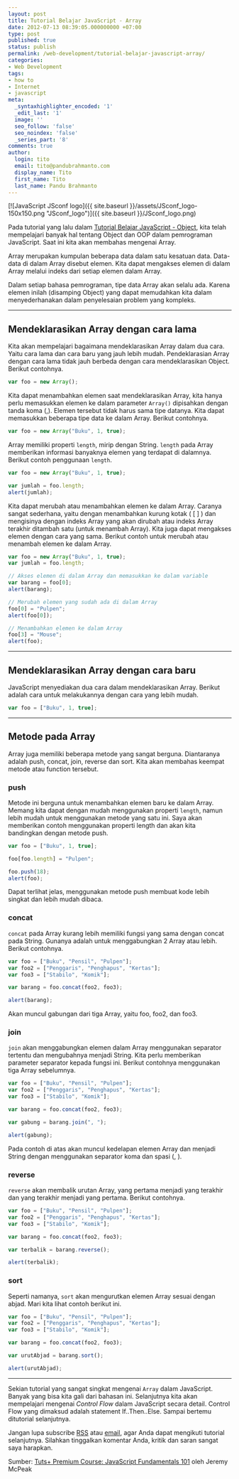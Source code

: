 ```yaml
---
layout: post
title: Tutorial Belajar JavaScript - Array
date: 2012-07-13 08:39:05.000000000 +07:00
type: post
published: true
status: publish
permalink: /web-development/tutorial-belajar-javascript-array/
categories:
- Web Development
tags:
- how to
- Internet
- javascript
meta:
  _syntaxhighlighter_encoded: '1'
  _edit_last: '1'
  image: ''
  seo_follow: 'false'
  seo_noindex: 'false'
  _series_part: '8'
comments: true
author:
  login: tito
  email: tito@pandubrahmanto.com
  display_name: Tito
  first_name: Tito
  last_name: Pandu Brahmanto
---
```

[![JavaScript JSconf logo]({{ site.baseurl }}/assets/JSconf_logo-150x150.png "JSconf_logo")]({{ site.baseurl }}/JSconf_logo.png)

Pada tutorial yang lalu dalam [Tutorial Belajar JavaScript - Object](http://tito.pandubrahmanto.com/web-development/tutorial-belajar-javascript-object/ "Tutorial Belajar JavaScript – Object"), kita telah mempelajari banyak hal tentang Object dan OOP dalam pemrograman JavaScript. Saat ini kita akan membahas mengenai Array.

Array merupakan kumpulan beberapa data dalam satu kesatuan data. Data-data di dalam Array disebut elemen. Kita dapat mengakses elemen di dalam Array melalui indeks dari setiap elemen dalam Array.

Dalam setiap bahasa pemrograman, tipe data Array akan selalu ada. Karena elemen inilah (disamping Object) yang dapat memudahkan kita dalam menyederhanakan dalam penyelesaian problem yang kompleks.  

* * *

## Mendeklarasikan Array dengan cara lama

Kita akan mempelajari bagaimana mendeklarasikan Array dalam dua cara. Yaitu cara lama dan cara baru yang jauh lebih mudah. Pendeklarasian Array dengan cara lama tidak jauh berbeda dengan cara mendeklarasikan Object. Berikut contohnya.

```javascript
var foo = new Array();
```

Kita dapat menambahkan elemen saat mendeklarasikan Array, kita hanya perlu memasukkan elemen ke dalam parameter `Array()` dipisahkan dengan tanda koma (,). Elemen tersebut tidak harus sama tipe datanya. Kita dapat memasukkan beberapa tipe data ke dalam Array. Berikut contohnya.

```javascript
var foo = new Array("Buku", 1, true);
```

Array memiliki properti `length`, mirip dengan String. `length` pada Array memberikan informasi banyaknya elemen yang terdapat di dalamnya. Berikut contoh penggunaan `length`.

```javascript
var foo = new Array("Buku", 1, true);

var jumlah = foo.length;
alert(jumlah);
```

Kita dapat merubah atau menambahkan elemen ke dalam Array. Caranya sangat sederhana, yaitu dengan menambahkan kurung kotak ( [ ] ) dan mengisinya dengan indeks Array yang akan dirubah atau indeks Array terakhir ditambah satu (untuk menambah Array). Kita juga dapat mengakses elemen dengan cara yang sama. Berikut contoh untuk merubah atau menambah elemen ke dalam Array.

```javascript
var foo = new Array("Buku", 1, true);
var jumlah = foo.length;

// Akses elemen di dalam Array dan memasukkan ke dalam variable
var barang = foo[0];
alert(barang);

// Merubah elemen yang sudah ada di dalam Array
foo[0] = "Pulpen";
alert(foo[0]);

// Menambahkan elemen ke dalam Array
foo[3] = "Mouse";
alert(foo);
```

* * *

## Mendeklarasikan Array dengan cara baru

JavaScript menyediakan dua cara dalam mendeklarasikan Array. Berikut adalah cara untuk melakukannya dengan cara yang lebih mudah.

```javascript
var foo = ["Buku", 1, true];
```

* * *

## Metode pada Array

Array juga memiliki beberapa metode yang sangat berguna. Diantaranya adalah push, concat, join, reverse dan sort. Kita akan membahas keempat metode atau function tersebut.

### push

Metode ini berguna untuk menambahkan elemen baru ke dalam Array. Memang kita dapat dengan mudah menggunakan properti `length`, namun lebih mudah untuk menggunakan metode yang satu ini. Saya akan memberikan contoh menggunakan properti length dan akan kita bandingkan dengan metode push.

```javascript
var foo = ["Buku", 1, true];

foo[foo.length] = "Pulpen";

foo.push(18);
alert(foo);
```

Dapat terlihat jelas, menggunakan metode push membuat kode lebih singkat dan lebih mudah dibaca.

### concat

`concat` pada Array kurang lebih memiliki fungsi yang sama dengan concat pada String. Gunanya adalah untuk menggabungkan 2 Array atau lebih. Berikut contohnya.

```javascript
var foo = ["Buku", "Pensil", "Pulpen"];  
var foo2 = ["Penggaris", "Penghapus", "Kertas"];  
var foo3 = ["Stabilo", "Komik"];

var barang = foo.concat(foo2, foo3);

alert(barang);
```

Akan muncul gabungan dari tiga Array, yaitu foo, foo2, dan foo3.

### join

`join` akan menggabungkan elemen dalam Array menggunakan separator tertentu dan mengubahnya menjadi String. Kita perlu memberikan parameter separator kepada fungsi ini. Berikut contohnya menggunakan tiga Array sebelumnya.

```javascript
var foo = ["Buku", "Pensil", "Pulpen"];
var foo2 = ["Penggaris", "Penghapus", "Kertas"];
var foo3 = ["Stabilo", "Komik"];

var barang = foo.concat(foo2, foo3);

var gabung = barang.join(", ");

alert(gabung);
```

Pada contoh di atas akan muncul kedelapan elemen Array dan menjadi String dengan menggunakan separator koma dan spasi (, ).

### reverse

`reverse` akan membalik urutan Array, yang pertama menjadi yang terakhir dan yang terakhir menjadi yang pertama. Berikut contohnya.

```javascript
var foo = ["Buku", "Pensil", "Pulpen"];
var foo2 = ["Penggaris", "Penghapus", "Kertas"];
var foo3 = ["Stabilo", "Komik"];

var barang = foo.concat(foo2, foo3);

var terbalik = barang.reverse();

alert(terbalik);
```

### sort

Seperti namanya, `sort` akan mengurutkan elemen Array sesuai dengan abjad. Mari kita lihat contoh berikut ini.

```javascript
var foo = ["Buku", "Pensil", "Pulpen"];
var foo2 = ["Penggaris", "Penghapus", "Kertas"];
var foo3 = ["Stabilo", "Komik"];

var barang = foo.concat(foo2, foo3);

var urutAbjad = barang.sort();

alert(urutAbjad);
```

* * *

Sekian tutorial yang sangat singkat mengenai `Array` dalam JavaScript. Banyak yang bisa kita gali dari bahasan ini. Selanjutnya kita akan mempelajari mengenai _Control Flow_ dalam JavaScript secara detail. Control Flow yang dimaksud adalah statement If..Then..Else. Sampai bertemu ditutorial selanjutnya.

Jangan lupa subscribe [RSS](http://feeds.feedburner.com/TitoPanduPersonalBlog "Subscribe to RSS") atau [email](http://eepurl.com/lFtwn "Subscribe by Email"), agar Anda dapat mengikuti tutorial selanjutnya. Silahkan tinggalkan komentar Anda, kritik dan saran sangat saya harapkan.

Sumber: [Tuts+ Premium Course: JavaScript Fundamentals 101](http://tutsplus.com/course/javascript-fundamentals/ "Tuts+ Premium Course: JavaScript Fundamentals 101") oleh Jeremy McPeak

